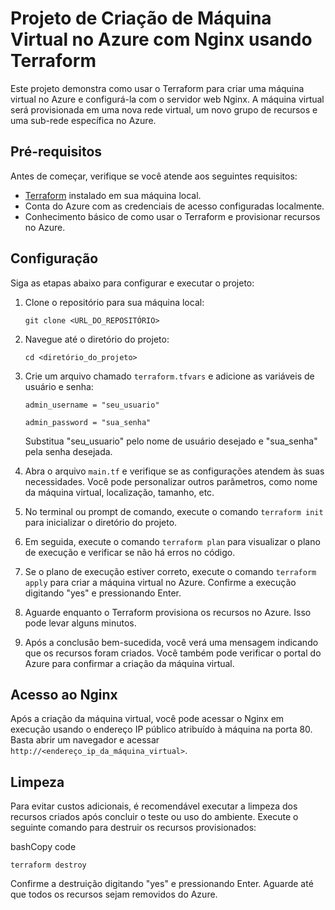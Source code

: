 
# Projeto de Criação de Máquina Virtual no Azure com Nginx usando Terraform

Este projeto demonstra como usar o Terraform para criar uma máquina virtual no Azure e configurá-la com o servidor web Nginx. A máquina virtual será provisionada em uma nova rede virtual, um novo grupo de recursos e uma sub-rede específica no Azure.

## Pré-requisitos

Antes de começar, verifique se você atende aos seguintes requisitos:

-   [Terraform](https://www.terraform.io/downloads.html) instalado em sua máquina local.
-   Conta do Azure com as credenciais de acesso configuradas localmente.
-   Conhecimento básico de como usar o Terraform e provisionar recursos no Azure.

## Configuração

Siga as etapas abaixo para configurar e executar o projeto:

1.  Clone o repositório para sua máquina local:
    
    `git clone <URL_DO_REPOSITÓRIO>` 
    
2.  Navegue até o diretório do projeto:
    
       
    `cd <diretório_do_projeto>` 
    
3.  Crie um arquivo chamado `terraform.tfvars` e adicione as variáveis de usuário e senha:
    
	`admin_username = "seu_usuario"` 
  
	`admin_password = "sua_senha"`
    
	Substitua "seu_usuario" pelo nome de usuário desejado e "sua_senha" pela senha desejada.
    
4.  Abra o arquivo `main.tf` e verifique se as configurações atendem às suas necessidades. Você pode personalizar outros parâmetros, como nome da máquina virtual, localização, tamanho, etc.
    
5.  No terminal ou prompt de comando, execute o comando `terraform init` para inicializar o diretório do projeto.
    
6.  Em seguida, execute o comando `terraform plan` para visualizar o plano de execução e verificar se não há erros no código.
    
7.  Se o plano de execução estiver correto, execute o comando `terraform apply` para criar a máquina virtual no Azure. Confirme a execução digitando "yes" e pressionando Enter.
    
8.  Aguarde enquanto o Terraform provisiona os recursos no Azure. Isso pode levar alguns minutos.
    
9.  Após a conclusão bem-sucedida, você verá uma mensagem indicando que os recursos foram criados. Você também pode verificar o portal do Azure para confirmar a criação da máquina virtual.
    

## Acesso ao Nginx

Após a criação da máquina virtual, você pode acessar o Nginx em execução usando o endereço IP público atribuído à máquina na porta 80. Basta abrir um navegador e acessar `http://<endereço_ip_da_máquina_virtual>`.

## Limpeza

Para evitar custos adicionais, é recomendável executar a limpeza dos recursos criados após concluir o teste ou uso do ambiente. Execute o seguinte comando para destruir os recursos provisionados:

bashCopy code

`terraform destroy` 

Confirme a destruição digitando "yes" e pressionando Enter. Aguarde até que todos os recursos sejam removidos do Azure.
